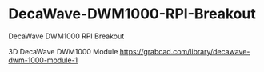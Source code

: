 # DecaWave-DWM1000-RPI-Breakout
DecaWave DWM1000 RPI Breakout

3D DecaWave DWM1000 Module
https://grabcad.com/library/decawave-dwm-1000-module-1